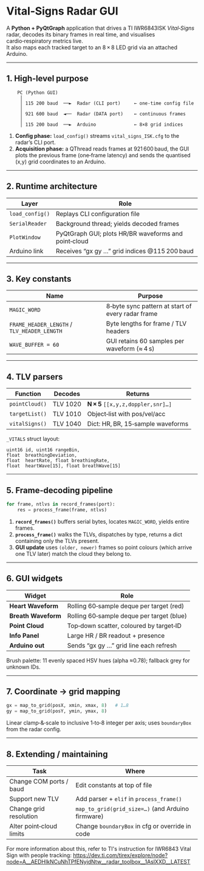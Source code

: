 # Vital‑Signs Radar GUI

A **Python + PyQtGraph** application that drives a TI IWR6843ISK *Vital‑Signs* radar, decodes its binary frames in real time, and visualises cardio‑respiratory metrics live.  
It also maps each tracked target to an 8 × 8 LED grid via an attached Arduino.

---

## 1. High‑level purpose

```text
    PC (Python GUI)
     │
     │ 115 200 baud  ──►  Radar (CLI port)     ← one‑time config file
     │
     │ 921 600 baud  ◄──  Radar (DATA port)    ← continuous frames
     │
     │ 115 200 baud  ──►  Arduino              ← 8×8 grid indices
```

1. **Config phase:** `load_config()` streams `vital_signs_ISK.cfg` to the radar’s CLI port.  
2. **Acquisition phase:** a QThread reads frames at 921 600 baud, the GUI plots the previous frame (one‑frame latency) and sends the quantised (x,y) grid coordinates to an Arduino.

---

## 2. Runtime architecture

| Layer | Role |
|-------|------|
| `load_config()` | Replays CLI configuration file |
| `SerialReader`  | Background thread; yields decoded frames |
| `PlotWindow`    | PyQtGraph GUI; plots HR/BR waveforms and point‑cloud |
| Arduino link    | Receives “gx gy …” grid indices @115 200 baud |

---

## 3. Key constants

| Name | Purpose |
|------|---------|
| `MAGIC_WORD` | 8‑byte sync pattern at start of every radar frame |
| `FRAME_HEADER_LENGTH` / `TLV_HEADER_LENGTH` | Byte lengths for frame / TLV headers |
| `WAVE_BUFFER = 60` | GUI retains 60 samples per waveform (≈ 4 s) |

---

## 4. TLV parsers

| Function | Decodes | Returns |
|----------|---------|---------|
| `pointCloud()` | TLV 1020 | **N × 5** `[[x,y,z,doppler,snr]…]` |
| `targetList()` | TLV 1010 | Object‑list with pos/vel/acc |
| `vitalSigns()` | TLV 1040 | Dict: HR, BR, 15‑sample waveforms |

`_VITALS` struct layout:

```text
uint16 id, uint16 rangeBin,
float  breathingDeviation,
float  heartRate, float breathingRate,
float  heartWave[15], float breathWave[15]
```

---

## 5. Frame‑decoding pipeline

```python
for frame, ntlvs in record_frames(port):
    res = process_frame(frame, ntlvs)
```

1. **`record_frames()`** buffers serial bytes, locates `MAGIC_WORD`, yields entire frames.  
2. **`process_frame()`** walks the TLVs, dispatches by type, returns a dict containing only the TLVs present.  
3. **GUI update** uses `(older, newer)` frames so point colours (which arrive one TLV later) match the cloud they belong to.

---

## 6. GUI widgets

| Widget | Role |
|--------|------|
| **Heart Waveform** | Rolling 60‑sample deque per target (red) |
| **Breath Waveform** | Rolling 60‑sample deque per target (blue) |
| **Point Cloud** | Top‑down scatter, coloured by target‑ID |
| **Info Panel** | Large HR / BR readout + presence |
| **Arduino out** | Sends “gx gy …” grid line each refresh |

Brush palette: 11 evenly spaced HSV hues (alpha ≈0.78); fallback grey for unknown IDs.

---

## 7. Coordinate → grid mapping

```python
gx = map_to_grid(posX, xmin, xmax, 8)   # 1…8
gy = map_to_grid(posY, ymin, ymax, 8)
```

Linear clamp‑&‑scale to inclusive 1‑to‑8 integer per axis; uses `boundaryBox` from the radar config.

---

## 8. Extending / maintaining

| Task | Where |
|------|-------|
| Change COM ports / baud | Edit constants at top of file |
| Support new TLV | Add parser + `elif` in `process_frame()` |
| Change grid resolution | `map_to_grid(grid_size=…)` (and Arduino firmware) |
| Alter point‑cloud limits | Change `boundaryBox` in cfg or override in code |

For more information about this, refer to TI's instruction for IWR6843 Vital Sign with people tracking: https://dev.ti.com/tirex/explore/node?node=A__AEDHIkNCuNhTPfENyjdNtw__radar_toolbox__1AslXXD__LATEST